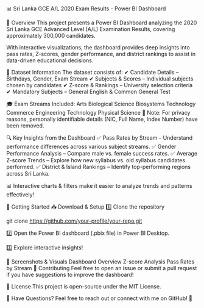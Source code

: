 📊 Sri Lanka GCE A/L 2020 Exam Results - Power BI Dashboard

📌 Overview
This project presents a Power BI Dashboard analyzing the 2020 Sri Lanka GCE Advanced Level (A/L) Examination Results, covering approximately 300,000 candidates.

With interactive visualizations, the dashboard provides deep insights into pass rates, Z-scores, gender performance, and district rankings to assist in data-driven educational decisions.

📂 Dataset Information
The dataset consists of:
✔ Candidate Details – Birthdays, Gender, Exam Stream
✔ Subjects & Scores – Individual subjects chosen by candidates
✔ Z-score & Rankings – University selection criteria
✔ Mandatory Subjects – General English & Common General Test

🎓 Exam Streams Included:
Arts
Biological Science
Biosystems Technology
Commerce
Engineering Technology
Physical Science
🛑 Note: For privacy reasons, personally identifiable details (NIC, Full Name, Index Number) have been removed.

🔍 Key Insights from the Dashboard
✅ Pass Rates by Stream – Understand performance differences across various subject streams.
✅ Gender Performance Analysis – Compare male vs. female success rates.
✅ Average Z-score Trends – Explore how new syllabus vs. old syllabus candidates performed.
✅ District & Island Rankings – Identify top-performing regions across Sri Lanka.

📊 Interactive charts & filters make it easier to analyze trends and patterns effectively!

🚀 Getting Started
📥 Download & Setup
1️⃣ Clone the repository

git clone https://github.com/your-profile/your-repo.git

2️⃣ Open the Power BI dashboard (.pbix file) in Power BI Desktop.

3️⃣ Explore interactive insights!

📸 Screenshots & Visuals
Dashboard Overview	Z-score Analysis	Pass Rates by Stream
📢 Contributing
Feel free to open an issue or submit a pull request if you have suggestions to improve the dashboard!

📜 License
This project is open-source under the MIT License.

📩 Have Questions? Feel free to reach out or connect with me on GitHub! 🚀
